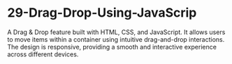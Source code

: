 # 29-Drag-Drop-Using-JavaScrip
A Drag &amp; Drop feature built with HTML, CSS, and JavaScript. It allows users to move items within a container using intuitive drag-and-drop interactions. The design is responsive, providing a smooth and interactive experience across different devices.
